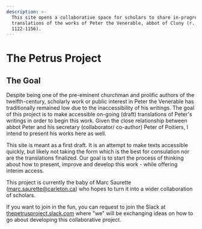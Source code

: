 ```yaml
---
description: >-
  This site opens a collaborative space for scholars to share in-progress
  translations of the works of Peter the Venerable, abbot of Cluny (r.
  1122-1156).
---
```


# The Petrus Project

## The Goal

Despite being one of the pre-eminent churchman and prolific authors of the twelfth-century, scholarly work or public interest in Peter the Venerable has traditionally remained low due to the inaccessibility of his writings. The goal of this project is to make accessible on-going \(draft\) translations of Peter's writings in order to begin this work. Given the close relationship between abbot Peter and his secretary \(collaborator/ co-author\) Peter of Poitiers, I intend to present his works here as well.

This site is meant as a first draft. It is an attempt to make texts accessible quickly, but likely not taking the form which is the best for consulation nor are the translations finalized. Our goal is to start the process of thinking about how to present, improve and develop this work - while offering interim access.


This project is currently the baby of Marc Saurette \(marc.saurette@carleton.ca\) who hopes to turn it into a wider collaboration of scholars.

If you want to join in the fun, you can request to join the Slack at [thepetrusproject.slack.com](https://thepetrusproject.slack.com/) where "we" will be exchanging ideas on how to go about developing this collaborative project.

